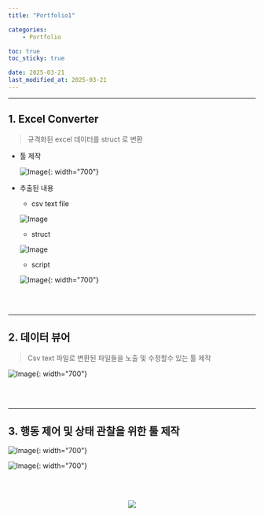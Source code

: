 ```yaml
---
title: "Portfolio1"

categories:
    - Portfolio

toc: true
toc_sticky: true

date: 2025-03-21
last_modified_at: 2025-03-21
---
```


--------------------

## 1. Excel Converter

> 규격화된 excel 데이터를 struct 로 변환

* 툴 제작

    ![Image](https://github.com/user-attachments/assets/313c6ddd-d351-42dd-81af-e68089301580){: width="700"}

* 추출된 내용

    * csv text file

    ![Image](https://github.com/user-attachments/assets/d1e7816a-789e-4d7e-a85d-4cbaa595b1be)

    * struct

    ![Image](https://github.com/user-attachments/assets/adc9fea2-7956-4db1-893c-99a8fd39b5a8)

    * script

    ![Image](https://github.com/user-attachments/assets/94bc6fab-cc44-4096-beea-53617014f7ef){: width="700"}

<br>
<br>

----------
## 2. 데이터 뷰어

> Csv text 파일로 변환된 파일들을 노출 및 수정할수 있는 툴 제작

![Image](https://github.com/user-attachments/assets/5c9ae296-95e1-4048-a38e-e1d239aca4af){: width="700"}

<br>
<br>

----------
## 3. 행동 제어 및 상태 관찰을 위한 툴 제작

![Image](https://github.com/user-attachments/assets/cc6e3252-79ad-4130-a550-956a729a067d){: width="700"}

![Image](https://github.com/user-attachments/assets/7f8fc951-e8b4-4870-8e2d-86a21503dc3d){: width="700"}

<br>
<br>


<p align="center">

<img src="https://github.com/user-attachments/assets/e75cf00b-ac63-4c02-9723-e3436d5c7655">

</p>

